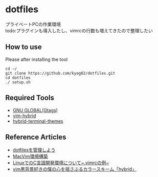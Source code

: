 # dotfiles  
プライベートPCの作業環境  
todo:プラグインも導入したし、vimrcの行数も増えてきたので整理したい

## How to use
Please after installing the tool

	cd ~/
	git clone https://github.com/kyog02/dotfiles.git
	cd dotfiles
	./ setup.sh

## Required Tools  
- [GNU GLOBAL(Gtags)](http://www.gnu.org/software/global/)  
- [vim-hybrid](https://github.com/w0ng/vim-hybrid)  
- [hybrid-terminal-themes](https://github.com/lysyi3m/osx-terminal-themes)  



## Reference Articles 
- [dotfilesを管理しよう](http://qiita.com/massy22/items/5bdb97f8d6e93517f916 "title")  
- [MacVim環境構築](http://mknthk.hatenablog.com/entry/20130405/1365169187 "title")  
- [LinuxでのC言語開発環境について~.vimrcの例~](http://d.hatena.ne.jp/numozo/20100327/1269693923 "title")  
- [vim黒背景好きの僕の心を揺さぶるカラースキーム「hybrid」](http://cocopon.me/blog/?p=841 "title")  
